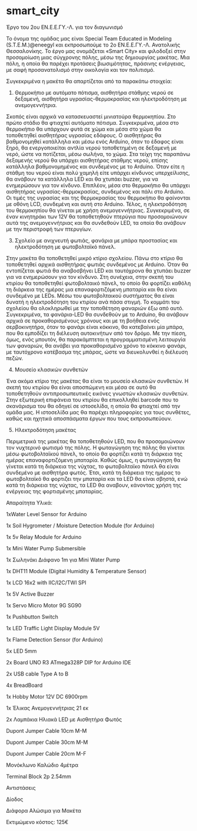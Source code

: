# smart_city
Έργο του 2ου ΕΝ.Ε.Ε.ΓΥ.-Λ. για τον διαγωνισμό

Το όνομα της ομάδας μας είναι Special Team Educated in Modeling (S.T.E.M.)@eneegyl και εκπροσωπούμε το 2ο ΕΝ.Ε.Ε.ΓΥ.-Λ. Ανατολικής Θεσσαλονίκης. Το έργο μας ονομάζεται «Smart City» και φιλοδοξεί στην προσομοίωση μιας σύγχρονης πόλης, μέσω της δημιουργίας μακέτας. Μια πόλη, η οποία θα παρέχει προτάσεις βιωσιμότητας, πράσινης ενέργειας, με σαφή προσανατολισμό στην οικολογία και τον πολιτισμό.

Συγκεκριμένα η μακέτα θα απαρτίζεται από τα παρακάτω στοιχεία:

1. Θερμοκήπιο με αυτόματο πότισμα, αισθητήρα στάθμης νερού σε δεξαμενή, αισθητήρα υγρασίας-θερμοκρασίας και ηλεκτροδότηση με ανεμογεννήτρια.

Σκοπός είναι αρχικά να κατασκευαστεί μινιατούρα θερμοκηπίου. Στο πρώτο στάδιο θα φτιαχτεί αυτόματο πότισμα. Συγκεκριμένα, μέσα στο θερμοκήπιο θα υπάρχουν φυτά σε χώμα και μέσα στο χώμα θα τοποθετηθεί αισθητήρας υγρασίας εδάφους. Ο αισθητήρας θα βαθμονομηθεί κατάλληλα και μέσω ενός Arduino, όταν το έδαφος είναι ξηρό, θα ενεργοποιείται αντλία νερού τοποθετημένη σε δεξαμενή με νερό, ώστε να ποτίζεται, μέσω σωλήνα, το χώμα.
Στα τείχη της παραπάνω δεξαμενής νερού θα υπάρχει αισθητήρας στάθμης νερού, επίσης κατάλληλα βαθμονομημένος και συνδεμένος με το Arduino. Όταν είτε η στάθμη του νερού είναι πολύ χαμηλή είτε υπάρχει κίνδυνος υπερχείλισης, θα ανάβουν τα κατάλληλα LED και θα χτυπάει buzzer, για να ενημερώσουν για τον κίνδυνο.
Επιπλέον, μέσα στο θερμοκήπιο θα υπάρχει αισθητήρας υγρασίας-θερμοκρασίας, συνδεμένος και πάλι στο Arduino. Οι τιμές της υγρασίας και της θερμοκρασίας του θερμοκήπιο θα φαίνονται με οθόνη LCD, συνδεμένη και αυτή στο Arduino.
Τέλος, η ηλεκτροδότηση του θερμοκηπίου θα γίνεται με χρήση ανεμογεννήτριας. Συγκεκριμένα, σε έναν κινητηράκι των 12V θα τοποθετηθούν πτερύγια που προσομοιώνουν αυτά της ανεμογεννήτριας και θα συνδεθούν LED, τα οποία θα ανάβουν με την περιστροφή των πτερυγίων.

3. Σχολείο με ανιχνευτή φωτιάς, φανάρια με μπάρα προστασίας και ηλεκτροδότηση με φωτοβολταϊκό πάνελ.
   
Στην μακέτα θα τοποθετηθεί μικρό κτίριο σχολείου. Πάνω στο κτίριο θα τοποθετηθεί αρχικά αισθητήρας φωτιάς συνδεμένος με Arduino. Όταν θα εντοπίζεται φωτιά θα αναβοσβήνει LED και ταυτόχρονα θα χτυπάει buzzer για να ενημερώσουν για τον κίνδυνο.  Στη συνέχεια, στην σκεπή του κτιρίου θα τοποθετηθεί φωτοβολταικό πάνελ, το οποίο θα φορτίζει καθόλη τη διάρκεια της ημέρας μια επαναφορτιζόμενη μπαταρία και θα είναι συνδεμένο με LEDs. Μέσω του φωτοβολταικού συστήματος θα είναι δυνατή η ηλεκτροδότηση του κτιρίου ανά πάσα στιγμή.
Το κομμάτι του σχολείου θα ολοκληρωθεί με την τοποθέτηση φαναριών έξω από αυτό. Συγκεκριμένα, τα φανάρια-LED θα συνδεθούν με το Arduino, θα ανάβουν αρχικά σε προκαθορισμένους χρόνους και με τη βοήθεια ενός σερβοκινητήρα, όταν το φανάρι είναι κόκκινο, θα κατεβαίνει μία μπάρα, που θα εμποδίζει τη διέλευση αυτοκινήτων από τον δρόμο. Με την πίεση, όμως, ενός μπουτόν, θα παρακάμπτεται η προγραμματισμένη λειτουργία των φαναριών, θα ανάβει για προκαθορισμένο χρόνο το κόκκινο φανάρι, με ταυτόχρονο κατέβασμα της μπάρας, ώστε να διευκολυνθεί η διέλευση πεζών.

4. Μουσείο κλασικών συνθετών
   
Ένα ακόμα κτίριο της μακέτας θα είναι το μουσείο κλασικών συνθετών. Η σκεπή του κτιρίου θα είναι αποσπώμενη και μέσα σε αυτό θα τοποθετηθούν αντιπροσωπευτικές εικόνες γνωστών κλασικών συνθετών. Στην εξωτερική επιφάνεια του κτιρίου θα επικολληθεί barcode που το σκανάρισμα του θα οδηγεί σε ιστοσελίδα, η οποία θα φτιαχτεί από την ομάδα μας. Η ιστοσελίδα μας θα παρέχει πληροφορίες για τους συνθέτες, καθώς και ηχητικά αποσπάσματα έργων που τους εκπροσωπεύουν.

5. Ηλεκτροδότηση μακέτας
   
Περιμετρικά της μακέτας θα τοποθετηθούν LED, που θα προσομοιώνουν τον νυχτερινό φωτισμό της πόλης. Η φωταγώγηση της πόλης θα γίνεται μέσω φωτοβολταϊκού πάνελ, το οποίο θα φορτίζει κατά τη διάρκεια της ημέρας επαναφορτιζόμενη μπαταρία. Καθώς όμως, η φωταγώγηση θα γίνεται κατά τη διάρκεια της νύχτας, το φωτοβολταϊκο πάνελ θα είναι συνδεμένο με αισθητήρα φωτός. Έτσι, κατά τη διάρκεια της ημέρας το φωτοβολταϊκό θα φορτιζει την μπαταρία και τα LED  θα είναι σβηστά, ενώ κατά τη διάρκεια της νύχτας, τα LED θα αναβουν, κάνοντας χρήση της ενέργειας της φορτισμένης μπαταρίας.



Απαραίτητα Υλικά:

1xWater Level Sensor for Arduino

1x Soil Hygrometer / Moisture Detection Module (for Arduino)

1x 5v Relay Module for Arduino

1x Mini Water Pump Submersible

1x Σωληνάκι Διάφανο 1m για Mini Water Pump

1x DHT11 Module (Digital Humidity & Temperature Sensor)

1x LCD 16x2 with IIC/I2C/TWI SPI

1x 5V Active Buzzer

1x Servo Micro Motor 9G SG90

1x Pushbutton Switch

1x LED Traffic Light Display Module 5V

1x Flame Detection Sensor (for Arduino)

5x LED  5mm

2x Board UNO R3 ATmega328P DIP for Arduino IDE

2x USB cable Type A to B

4x BreadBoard

1x Hobby Motor 12V DC 6900rpm

1x Έλικας Ανεμογεννήτριας 21 εκ

2x Λαμπάκια Ηλιακά LED με Αισθητήρα Φωτός

Dupont Jumper Cable 10cm M-M

Dupont Jumper Cable 30cm M-M

Dupont Jumper Cable 20cm M-F

Μονόκλωνο Καλώδιο 4μέτρα

Terminal Block 2p 2.54mm

Αντιστάσεις

Δίοδος

Διάφορα Αλώσιμα για Μακέτα

Εκτιμώμενο κόστος: 125€
